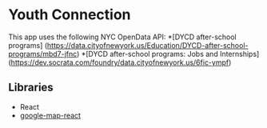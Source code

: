 # Youth Connection

This app uses the following NYC OpenData API: 
*[DYCD after-school programs] (https://data.cityofnewyork.us/Education/DYCD-after-school-programs/mbd7-jfnc) 
*[DYCD after-school programs: Jobs and Internships] (https://dev.socrata.com/foundry/data.cityofnewyork.us/6fic-ympf)



## Libraries

* React
* [google-map-react](https://github.com/istarkov/google-map-react)
